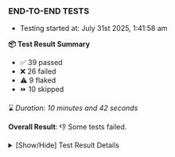 ### END-TO-END TESTS

- Testing started at: July 31st 2025, 1:41:58 am

**📦 Test Result Summary**

- ✅ 39 passed
- ❌ 26 failed
- ⚠️ 9 flaked
- ⏩ 10 skipped

⌛ _Duration: 10 minutes and 42 seconds_

**Overall Result**: 👎 Some tests failed.



<details>
    <summary>[Show/Hide] Test Result Details</summary>
    <div markdown="1">

| Test | Browser | Test Case | Tags | Result |
| :---: | :---: | :--- | :---: | :---: |
| 1 | chromium-meshery-provider | Transition to disconnected state and then back to connected state |  | ❌ |
| 2 | chromium-meshery-provider | Transition to ignored state and then back to connected state |  | ➖ |
| 3 | chromium-meshery-provider | Transition to not found state and then back to connected state |  | ➖ |
| 4 | chromium-meshery-provider | Delete Kubernetes cluster connections |  | ➖ |
| 5 | chromium-meshery-provider | Configure Existing Istio adapter through Mesh Adapter URL from Management page | unstable | ⚠️ |
| 6 | chromium-meshery-provider | Ping Istio Adapter | unstable | ⚠️ |
| 7 | chromium-local-provider | Verify Kanvas Details |  | ❌ |
| 8 | chromium-local-provider | Test if Left Navigation Panel is displayed |  | ❌ |
| 9 | chromium-local-provider | Verify Meshery Docker Extension Details |  | ❌ |
| 10 | chromium-local-provider | Test if Notification button is displayed |  | ❌ |
| 11 | chromium-local-provider | Verify Meshery Design Embed Details |  | ❌ |
| 12 | chromium-local-provider | Test if Profile button is displayed |  | ❌ |
| 13 | chromium-local-provider | Verify Meshery Catalog Section Details |  | ❌ |
| 14 | chromium-local-provider | Logout from current user session |  | ❌ |
| 15 | chromium-local-provider | Verify Meshery Adapter for Istio Section |  | ❌ |
| 16 | chromium-local-provider | Common UI elements |  | ❌ |
| 17 | chromium-local-provider | Create a Model |  | ❌ |
| 18 | chromium-local-provider | Search a Model and Export it |  | ➖ |
| 19 | chromium-local-provider | Import a Model via File Import |  | ➖ |
| 20 | chromium-local-provider | Import a Model via Url Import |  | ➖ |
| 21 | chromium-local-provider | Import a Model via CSV Import |  | ➖ |
| 22 | chromium-local-provider | Configure Existing Istio adapter through Mesh Adapter URL from Management page | unstable | ⚠️ |
| 23 | chromium-local-provider | Ping Istio Adapter | unstable | ⚠️ |
| 24 | chromium-local-provider | Add performance profile with load generator fortio |  | ❌ |
| 25 | chromium-local-provider | View detailed result of a performance profile (Graph Visualiser) with load generator fortio |  | ❌ |
| 26 | chromium-local-provider | Edit the configuration of a performance profile with load generator fortio and service mesh None |  | ❌ |
| 27 | chromium-local-provider | Compare test of a performance profile with load generator fortio |  | ❌ |
| 28 | chromium-meshery-provider | Connect to Meshery Istio Adapter and configure it |  | ❌ |
| 29 | chromium-local-provider | Delete a performance profile with load generator fortio |  | ❌ |
| 30 | chromium-local-provider | Aggregation Charts are displayed |  | ❌ |
| 31 | chromium-local-provider | Toggle &quot;Send Anonymous Usage Statistics&quot; |  | ❌ |
| 32 | chromium-local-provider | Connect to Meshery Istio Adapter and configure it |  | ❌ |
| 33 | chromium-local-provider | Toggle &quot;Send Anonymous Performance Results&quot; |  | ❌ |
| 34 | chromium-local-provider | Verify that UI components are displayed |  | ⚠️ |
| 35 | chromium-local-provider | Transition to disconnected state and then back to connected state |  | ❌ |
| 36 | chromium-local-provider | Transition to ignored state and then back to connected state |  | ➖ |
| 37 | chromium-local-provider | Transition to not found state and then back to connected state |  | ➖ |
| 38 | chromium-local-provider | Delete Kubernetes cluster connections |  | ➖ |
| 39 | chromium-local-provider | All settings tabs |  | ❌ |
| 40 | chromium-local-provider | Action buttons on adapters tab |  | ❌ |
| 41 | chromium-local-provider | Grafana elements on metrics tab |  | ❌ |

</div>
</details>


<!-- To see the full report, please visit our CI/CD pipeline with reporter. -->